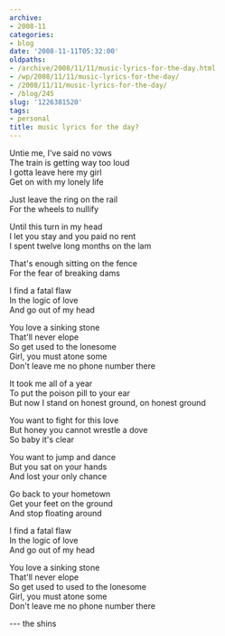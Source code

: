 ```yaml
---
archive:
- 2008-11
categories:
- blog
date: '2008-11-11T05:32:00'
oldpaths:
- /archive/2008/11/11/music-lyrics-for-the-day.html
- /wp/2008/11/11/music-lyrics-for-the-day/
- /2008/11/11/music-lyrics-for-the-day/
- /blog/245
slug: '1226381520'
tags:
- personal
title: music lyrics for the day?
---
```


Untie me, I've said no vows  
The train is getting way too loud  
I gotta leave here my girl  
Get on with my lonely life

Just leave the ring on the rail  
For the wheels to nullify

Until this turn in my head  
I let you stay and you paid no rent  
I spent twelve long months on the lam

That's enough sitting on the fence  
For the fear of breaking dams

I find a fatal flaw  
In the logic of love  
And go out of my head

You love a sinking stone  
That'll never elope  
So get used to the lonesome  
Girl, you must atone some  
Don't leave me no phone number there

It took me all of a year  
To put the poison pill to your ear  
But now I stand on honest ground, on honest ground

You want to fight for this love  
But honey you cannot wrestle a dove  
So baby it's clear

You want to jump and dance  
But you sat on your hands  
And lost your only chance

Go back to your hometown  
Get your feet on the ground  
And stop floating around

I find a fatal flaw  
In the logic of love  
And go out of my head

You love a sinking stone  
That'll never elope  
So get used to used to the lonesome  
Girl, you must atone some  
Don't leave me no phone number there

--- the shins

